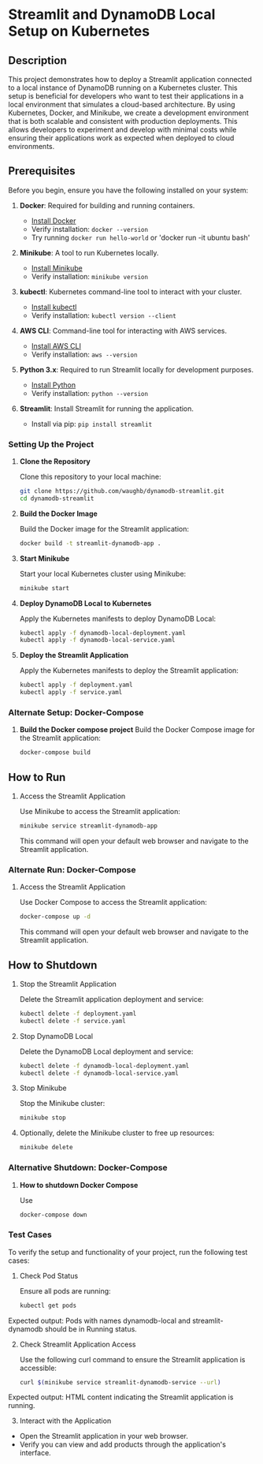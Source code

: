 # Streamlit and DynamoDB Local Setup on Kubernetes

## Description

This project demonstrates how to deploy a Streamlit application connected to a local instance of DynamoDB running on a Kubernetes cluster. This setup is beneficial for developers who want to test their applications in a local environment that simulates a cloud-based architecture. By using Kubernetes, Docker, and Minikube, we create a development environment that is both scalable and consistent with production deployments. This allows developers to experiment and develop with minimal costs while ensuring their applications work as expected when deployed to cloud environments.

## Prerequisites

Before you begin, ensure you have the following installed on your system:

1. **Docker**: Required for building and running containers.
   - [Install Docker](https://docs.docker.com/get-docker/)
   - Verify installation: `docker --version`
   - Try running `docker run hello-world` or 'docker run -it ubuntu bash'

2. **Minikube**: A tool to run Kubernetes locally.
   - [Install Minikube](https://minikube.sigs.k8s.io/docs/start/)
   - Verify installation: `minikube version`

3. **kubectl**: Kubernetes command-line tool to interact with your cluster.
   - [Install kubectl](https://kubernetes.io/docs/tasks/tools/install-kubectl/)
   - Verify installation: `kubectl version --client`

4. **AWS CLI**: Command-line tool for interacting with AWS services.
   - [Install AWS CLI](https://aws.amazon.com/cli/)
   - Verify installation: `aws --version`

5. **Python 3.x**: Required to run Streamlit locally for development purposes.
   - [Install Python](https://www.python.org/downloads/)
   - Verify installation: `python --version`

6. **Streamlit**: Install Streamlit for running the application.
   - Install via pip: `pip install streamlit`

### Setting Up the Project

1. **Clone the Repository**

   Clone this repository to your local machine:

   ```bash
   git clone https://github.com/waughb/dynamodb-streamlit.git
   cd dynamodb-streamlit
   ```

2. **Build the Docker Image**

    Build the Docker image for the Streamlit application:

    ```bash
    docker build -t streamlit-dynamodb-app .
    ```

3. **Start Minikube**

    Start your local Kubernetes cluster using Minikube:

    ```bash
    minikube start
    ```

4. **Deploy DynamoDB Local to Kubernetes**

    Apply the Kubernetes manifests to deploy DynamoDB Local:

    ```bash
    kubectl apply -f dynamodb-local-deployment.yaml
    kubectl apply -f dynamodb-local-service.yaml
    ```

5. **Deploy the Streamlit Application**

    Apply the Kubernetes manifests to deploy the Streamlit application:

    ```bash
    kubectl apply -f deployment.yaml
    kubectl apply -f service.yaml
    ```

### Alternate Setup: Docker-Compose

1. **Build the Docker compose project**
    Build the Docker Compose image for the Streamlit application:

    ```bash
    docker-compose build
    ```

## **How to Run**

1. Access the Streamlit Application

    Use Minikube to access the Streamlit application:

    ```bash
    minikube service streamlit-dynamodb-app
    ```

    This command will open your default web browser and navigate to the Streamlit application.

### **Alternate Run: Docker-Compose**

1. Access the Streamlit Application

    Use Docker Compose to access the Streamlit application:

    ```bash
    docker-compose up -d
    ```

    This command will open your default web browser and navigate to the Streamlit application.


## How to Shutdown

1. Stop the Streamlit Application

    Delete the Streamlit application deployment and service:

    ```bash
    kubectl delete -f deployment.yaml
    kubectl delete -f service.yaml
    ```

2. Stop DynamoDB Local

    Delete the DynamoDB Local deployment and service:

    ```bash
    kubectl delete -f dynamodb-local-deployment.yaml
    kubectl delete -f dynamodb-local-service.yaml
    ```

3. Stop Minikube

    Stop the Minikube cluster:

    ```bash
    minikube stop
    ```

4. Optionally, delete the Minikube cluster to free up resources:

    ```bash
    minikube delete
    ```
### Alternative Shutdown: Docker-Compose

1. **How to shutdown Docker Compose**

    Use
    ```bash
    docker-compose down

    ```

### Test Cases
To verify the setup and functionality of your project, run the following test cases:

1. Check Pod Status

    Ensure all pods are running:

    ```bash
    kubectl get pods
    ```

Expected output: Pods with names dynamodb-local and streamlit-dynamodb should be in Running status.

2. Check Streamlit Application Access

    Use the following curl command to ensure the Streamlit application is accessible:

    ```bash
    curl $(minikube service streamlit-dynamodb-service --url)
    ```

Expected output: HTML content indicating the Streamlit application is running.

3. Interact with the Application

* Open the Streamlit application in your web browser.
* Verify you can view and add products through the application's interface.